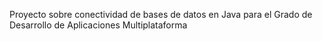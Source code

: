 Proyecto sobre conectividad de bases de datos en Java para el Grado de Desarrollo de Aplicaciones Multiplataforma
